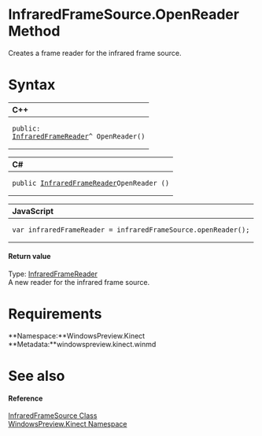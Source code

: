 InfraredFrameSource.OpenReader Method  
=====================================  

Creates a frame reader for the infrared frame source. <span id="syntaxSection"></span>

Syntax  
======  

<table>
<colgroup>
<col width="100%" />
</colgroup>
<thead>
<tr class="header">
<th align="left">C++</th>
</tr>
</thead>
<tbody>
<tr class="odd">
<td align="left"><pre><code>public:  
<a href="../../InfraredFrameReader_Class.md">InfraredFrameReader</a>^ OpenReader()</code></pre></td>
</tr>
</tbody>
</table>

<table>
<colgroup>
<col width="100%" />
</colgroup>
<thead>
<tr class="header">
<th align="left">C#</th>
</tr>
</thead>
<tbody>
<tr class="odd">
<td align="left"><pre><code>public <a href="../../InfraredFrameReader_Class.md">InfraredFrameReader</a>OpenReader ()</code></pre></td>
</tr>
</tbody>
</table>

<table>
<colgroup>
<col width="100%" />
</colgroup>
<thead>
<tr class="header">
<th align="left">JavaScript</th>
</tr>
</thead>
<tbody>
<tr class="odd">
<td align="left"><pre><code>var infraredFrameReader = infraredFrameSource.openReader();</code></pre></td>
</tr>
</tbody>
</table>

<span id="ID4ES"></span>
#### Return value  

Type: [InfraredFrameReader](../../InfraredFrameReader_Class.md)  
 A new reader for the infrared frame source.  

<span id="requirements"></span>

Requirements  
============  

**Namespace:**WindowsPreview.Kinect  
**Metadata:**windowspreview.kinect.winmd  

<span id="ID4EAB"></span>

See also  
========  

<span id="ID4ECB"></span>
#### Reference  

[InfraredFrameSource Class](../../InfraredFrameSource_Class.md)  
 [WindowsPreview.Kinect Namespace](../../../Kinect.md)  



<!--Please do not edit the data in the comment block below.-->
<!--
TOCTitle : OpenReader Method
RLTitle : InfraredFrameSource.OpenReader Method
KeywordK : OpenReader method
KeywordK : InfraredFrameSource.OpenReader method
KeywordF : WindowsPreview.Kinect.InfraredFrameSource.OpenReader
KeywordF : InfraredFrameSource.OpenReader
KeywordF : OpenReader
KeywordF : WindowsPreview.Kinect.InfraredFrameSource.OpenReader
KeywordA : M:WindowsPreview.Kinect.InfraredFrameSource.OpenReader
AssetID : M:WindowsPreview.Kinect.InfraredFrameSource.OpenReader
Locale : en-us
CommunityContent : 1
APIType : Managed
APILocation : windowspreview.kinect.winmd
APIName : WindowsPreview.Kinect.InfraredFrameSource.OpenReader
TargetOS : Windows
TopicType : kbSyntax
DevLang : VB
DevLang : CSharp
DevLang : JavaScript
DevLang : C++
DocSet : K4Wv2
ProjType : K4Wv2Proj
Technology : Kinect for Windows
Product : Kinect for Windows SDK v2
productversion : 20
-->
